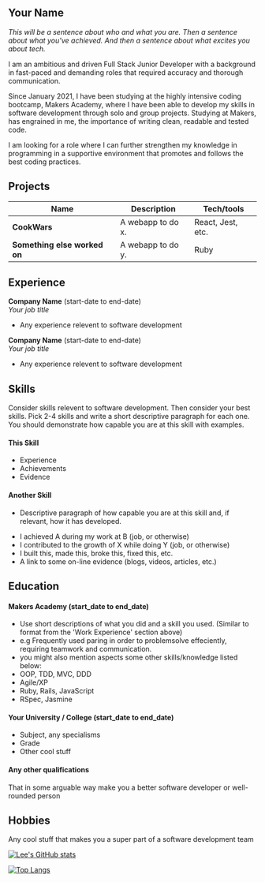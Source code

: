 ## Your Name

*This will be a sentence about who and what you are. Then a sentence about what you've achieved. And then a sentence about what excites you about tech.*

I am an ambitious and driven Full Stack Junior Developer with a background in fast-paced and demanding roles that required accuracy and thorough communication. 

Since January 2021, I have been studying at the highly intensive coding bootcamp, Makers Academy, where I have been able to develop my skills in software development through solo and group projects. Studying at Makers, has engrained in me, the importance of writing clean, readable and tested code.

I am looking for a role where I can further strengthen my knowledge in programming in a supportive environment that promotes and follows the best coding practices.

## Projects

| Name                         | Description       | Tech/tools        |
| ---------------------------- | ----------------- | ----------------- |
| **CookWars**            | A webapp to do x. | React, Jest, etc. |
| **Something else worked on** | A webapp to do y. | Ruby              |

## Experience

**Company Name** (start-date to end-date)  
_Your job title_

- Any experience relevent to software development

**Company Name** (start-date to end-date)  
_Your job title_

- Any experience relevent to software development

## Skills

Consider skills relevent to software development. Then consider your best skills. Pick 2-4 skills and write a short descriptive paragraph for each one. You should demonstrate how capable you are at this skill with examples.

#### This Skill

- Experience
- Achievements
- Evidence

#### Another Skill

+ Descriptive paragraph of how capable you are at this skill and, if relevant, how it has developed.

- I achieved A during my work at B (job, or otherwise)
- I contributed to the growth of X while doing Y (job, or otherwise)
- I built this, made this, broke this, fixed this, etc.
- A link to some on-line evidence (blogs, videos, articles, etc.)

## Education

#### Makers Academy (start_date to end_date)
- Use short descriptions of what you did and a skill you used. (Similar to format from the 'Work Experience' section above)
- e.g Frequently used paring in order to problemsolve effeciently, requiring teamwork and communication.
- you might also mention aspects some other skills/knowledge listed below: 
- OOP, TDD, MVC, DDD
- Agile/XP
- Ruby, Rails, JavaScript
- RSpec, Jasmine

#### Your University / College (start_date to end_date)

- Subject, any specialisms
- Grade
- Other cool stuff

#### Any other qualifications

That in some arguable way make you a better software developer or well-rounded person

## Hobbies

Any cool stuff that makes you a super part of a software development team




[![Lee's GitHub stats](https://github-readme-stats.vercel.app/api?username=joneslee111&show_icons=true&theme=tokyonight)](https://github.com/jonesle111/github-readme-stats)

[![Top Langs](https://github-readme-stats.vercel.app/api/top-langs/?username=joneslee111&show_icons=true&theme=tokyonight&layout=compact)](https://github.com/joneslee111/github-readme-stats)

